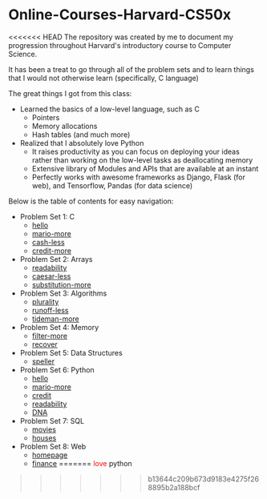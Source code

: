 # Online-Courses-Harvard-CS50x
<<<<<<< HEAD
The repository was created by me to document my 
progression throughout Harvard's introductory course
to Computer Science. 

It has been a treat to go through
all of the problem sets and to learn things that 
I would not otherwise learn (specifically, C language)

The great things I got from this class:
   
   * Learned the basics of a low-level language, such as C
     * Pointers
     * Memory allocations
     * Hash tables (and much more)
   * Realized that I absolutely love Python
     * It raises productivity as you can 
     focus on deploying your ideas rather than 
     working on the low-level tasks as deallocating memory
     * Extensive library of Modules and APIs that are available
     at an instant
     * Perfectly works with awesome frameworks as 
     Django, Flask (for web), and Tensorflow, Pandas (for data science)
    
Below is the table of contents for easy navigation:

* Problem Set 1: C
  * [hello](https://github.com/dtemir/Online-Courses-Harvard-CS50x/blob/master/Problem%20Set%20%231/hello.c)
  * [mario-more](https://github.com/dtemir/Online-Courses-Harvard-CS50x/blob/master/Problem%20Set%20%231/mario.c)
  * [cash-less](https://github.com/dtemir/Online-Courses-Harvard-CS50x/blob/master/Problem%20Set%20%231/cash.c)
  * [credit-more](https://github.com/dtemir/Online-Courses-Harvard-CS50x/blob/master/Problem%20Set%20%231/credit.c)
* Problem Set 2: Arrays
  * [readability](https://github.com/dtemir/Online-Courses-Harvard-CS50x/blob/master/Problem%20Set%20%232/readability.c)
  * [caesar-less](https://github.com/dtemir/Online-Courses-Harvard-CS50x/blob/master/Problem%20Set%20%232/caesar.c)
  * [substitution-more](https://github.com/dtemir/Online-Courses-Harvard-CS50x/blob/master/Problem%20Set%20%232/substitution.c)
* Problem Set 3: Algorithms
  * [plurality](https://github.com/dtemir/Online-Courses-Harvard-CS50x/blob/master/Problem%20Set%20%233/plurality.c)
  * [runoff-less](https://github.com/dtemir/Online-Courses-Harvard-CS50x/blob/master/Problem%20Set%20%233/runoff.c)
  * [tideman-more](https://github.com/dtemir/Online-Courses-Harvard-CS50x/blob/master/Problem%20Set%20%233/tideman.c)
* Problem Set 4: Memory
  * [filter-more](https://github.com/dtemir/Online-Courses-Harvard-CS50x/blob/master/Problem%20Set%20%234/helpers.c)
  * [recover]()
* Problem Set 5: Data Structures
  * [speller](https://github.com/dtemir/Online-Courses-Harvard-CS50x/blob/master/Problem%20Set%20%235/speller.c)
* Problem Set 6: Python
  * [hello](https://github.com/dtemir/Online-Courses-Harvard-CS50x/blob/master/Problem%20Set%20%236/hello/hello.py)
  * [mario-more](https://github.com/dtemir/Online-Courses-Harvard-CS50x/blob/master/Problem%20Set%20%236/mario/mario.py)
  * [credit](https://github.com/dtemir/Online-Courses-Harvard-CS50x/blob/master/Problem%20Set%20%236/credit/credit.py)
  * [readability](https://github.com/dtemir/Online-Courses-Harvard-CS50x/blob/master/Problem%20Set%20%236/readability/readability.py)
  * [DNA](https://github.com/dtemir/Online-Courses-Harvard-CS50x/blob/master/Problem%20Set%20%236/dna/dna.py)
* Problem Set 7: SQL
  * [movies](https://github.com/dtemir/Online-Courses-Harvard-CS50x/tree/master/Problem%20Set%20%237/movies)
  * [houses](https://github.com/dtemir/Online-Courses-Harvard-CS50x/tree/master/Problem%20Set%20%237/houses)
* Problem Set 8: Web
  * [homepage](https://github.com/dtemir/Online-Courses-Harvard-CS50x/tree/master/Problem%20Set%20%238/homepage)
  * [finance](https://github.com/dtemir/Online-Courses-Harvard-CS50x/tree/master/Problem%20Set%20%238/finance)
=======
<span style="color:red;">love</span> python
>>>>>>> b13644c209b673d9183e4275f268895b2a188bcf
